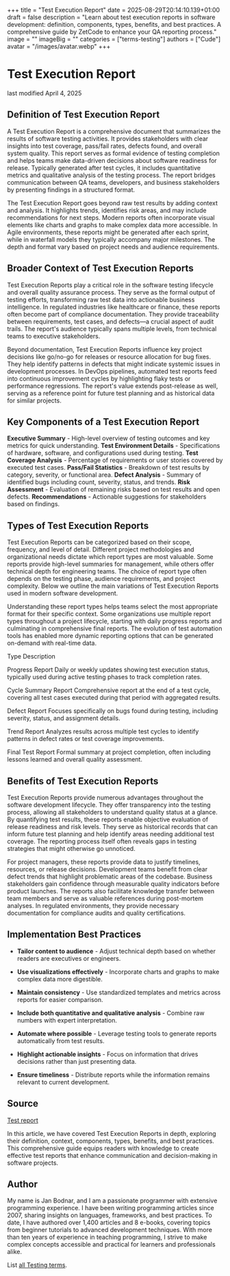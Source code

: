 +++
title = "Test Execution Report"
date = 2025-08-29T20:14:10.139+01:00
draft = false
description = "Learn about test execution reports in software development: definition, components, types, benefits, and best practices. A comprehensive guide by ZetCode to enhance your QA reporting process."
image = ""
imageBig = ""
categories = ["terms-testing"]
authors = ["Cude"]
avatar = "/images/avatar.webp"
+++

# Test Execution Report

last modified April 4, 2025

## Definition of Test Execution Report

A Test Execution Report is a comprehensive document that summarizes the results 
of software testing activities. It provides stakeholders with clear insights 
into test coverage, pass/fail rates, defects found, and overall system quality. 
This report serves as formal evidence of testing completion and helps teams make 
data-driven decisions about software readiness for release. Typically generated 
after test cycles, it includes quantitative metrics and qualitative analysis of 
the testing process. The report bridges communication between QA teams, 
developers, and business stakeholders by presenting findings in a structured 
format.

The Test Execution Report goes beyond raw test results by adding context and 
analysis. It highlights trends, identifies risk areas, and may include 
recommendations for next steps. Modern reports often incorporate visual elements 
like charts and graphs to make complex data more accessible. In Agile 
environments, these reports might be generated after each sprint, while in 
waterfall models they typically accompany major milestones. The depth and format 
vary based on project needs and audience requirements.

## Broader Context of Test Execution Reports

Test Execution Reports play a critical role in the software testing lifecycle 
and overall quality assurance process. They serve as the formal output of 
testing efforts, transforming raw test data into actionable business 
intelligence. In regulated industries like healthcare or finance, these reports 
often become part of compliance documentation. They provide traceability between 
requirements, test cases, and defects—a crucial aspect of audit trails. The 
report's audience typically spans multiple levels, from technical teams to 
executive stakeholders.

Beyond documentation, Test Execution Reports influence key project decisions 
like go/no-go for releases or resource allocation for bug fixes. They help 
identify patterns in defects that might indicate systemic issues in development 
processes. In DevOps pipelines, automated test reports feed into continuous 
improvement cycles by highlighting flaky tests or performance regressions. The 
report's value extends post-release as well, serving as a reference point for 
future test planning and as historical data for similar projects.

## Key Components of a Test Execution Report

**Executive Summary** - High-level overview of testing outcomes 
and key metrics for quick understanding.
**Test Environment Details** - Specifications of hardware, 
software, and configurations used during testing.
**Test Coverage Analysis** - Percentage of requirements or user 
stories covered by executed test cases.
**Pass/Fail Statistics** - Breakdown of test results by 
category, severity, or functional area.
**Defect Analysis** - Summary of identified bugs including 
count, severity, status, and trends.
**Risk Assessment** - Evaluation of remaining risks based on 
test results and open defects.
**Recommendations** - Actionable suggestions for stakeholders 
based on findings.

## Types of Test Execution Reports

Test Execution Reports can be categorized based on their scope, frequency, and 
level of detail. Different project methodologies and organizational needs 
dictate which report types are most valuable. Some reports provide high-level 
summaries for management, while others offer technical depth for engineering 
teams. The choice of report type often depends on the testing phase, audience 
requirements, and project complexity. Below we outline the main variations of 
Test Execution Reports used in modern software development.

Understanding these report types helps teams select the most appropriate format 
for their specific context. Some organizations use multiple report types 
throughout a project lifecycle, starting with daily progress reports and 
culminating in comprehensive final reports. The evolution of test automation 
tools has enabled more dynamic reporting options that can be generated on-demand 
with real-time data.

Type
Description

Progress Report
Daily or weekly updates showing test execution status, typically used during 
active testing phases to track completion rates.

Cycle Summary Report
Comprehensive report at the end of a test cycle, covering all test cases 
executed during that period with aggregated results.

Defect Report
Focuses specifically on bugs found during testing, including severity, 
status, and assignment details.

Trend Report
Analyzes results across multiple test cycles to identify patterns in defect 
rates or test coverage improvements.

Final Test Report
Formal summary at project completion, often including lessons learned and 
overall quality assessment.

## Benefits of Test Execution Reports

Test Execution Reports provide numerous advantages throughout the software 
development lifecycle. They offer transparency into the testing process, 
allowing all stakeholders to understand quality status at a glance. By 
quantifying test results, these reports enable objective evaluation of release 
readiness and risk levels. They serve as historical records that can inform 
future test planning and help identify areas needing additional test coverage. 
The reporting process itself often reveals gaps in testing strategies that might 
otherwise go unnoticed.

For project managers, these reports provide data to justify timelines, 
resources, or release decisions. Development teams benefit from clear defect 
trends that highlight problematic areas of the codebase. Business stakeholders 
gain confidence through measurable quality indicators before product launches. 
The reports also facilitate knowledge transfer between team members and serve as 
valuable references during post-mortem analyses. In regulated environments, 
they provide necessary documentation for compliance audits and quality 
certifications.

## Implementation Best Practices

- **Tailor content to audience** - Adjust technical depth based on whether readers are executives or engineers.

- **Use visualizations effectively** - Incorporate charts and graphs to make complex data more digestible.

- **Maintain consistency** - Use standardized templates and metrics across reports for easier comparison.

- **Include both quantitative and qualitative analysis** - Combine raw numbers with expert interpretation.

- **Automate where possible** - Leverage testing tools to generate reports automatically from test results.

- **Highlight actionable insights** - Focus on information that drives decisions rather than just presenting data.

- **Ensure timeliness** - Distribute reports while the information remains relevant to current development.

## Source

[Test report](https://en.wikipedia.org/wiki/Test_report)

In this article, we have covered Test Execution Reports in depth, exploring 
their definition, context, components, types, benefits, and best practices. 
This comprehensive guide equips readers with knowledge to create effective test 
reports that enhance communication and decision-making in software projects.

## Author

My name is Jan Bodnar, and I am a passionate programmer with extensive 
programming experience. I have been writing programming articles since 2007, 
sharing insights on languages, frameworks, and best practices. To date, I have 
authored over 1,400 articles and 8 e-books, covering topics from beginner 
tutorials to advanced development techniques. With more than ten years of 
experience in teaching programming, I strive to make complex concepts accessible 
and practical for learners and professionals alike.

List [all Testing terms](/all/#terms-test).